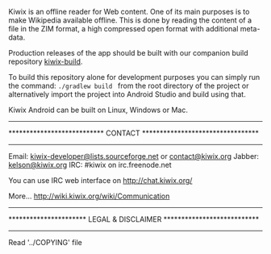 Kiwix is an offline reader for Web content. One of its main purposes is to make Wikipedia available offline. This is done by reading the content of a file in the ZIM format, a high compressed open format with additional meta-data.

Production releases of the app should be built with our companion build repository [kiwix-build](https://github.com/kiwix/kiwix-build).

To build this repository alone for development purposes you can simply run the command:
```./gradlew build ``` from the root directory of the project or alternatively import the project into Android Studio and build using that.

Kiwix Android can be built on Linux, Windows or Mac.


*********************************************************************
*************************** CONTACT *********************************
*********************************************************************

Email: kiwix-developer@lists.sourceforge.net or contact@kiwix.org
Jabber: kelson@kiwix.org
IRC: #kiwix on irc.freenode.net

You can use IRC web interface on http://chat.kiwix.org/

More... http://wiki.kiwix.org/wiki/Communication

*********************************************************************
********************** LEGAL & DISCLAIMER ***************************
*********************************************************************

Read '../COPYING' file
